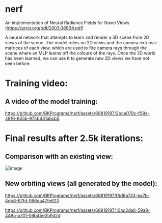 # nerf
An implementation of Neural Radiance Fields for Novel Views (https://arxiv.org/pdf/2003.08934.pdf)

A neural network that attempts to learn and render a 3D scene from 2D views of the scene. The model relies on 2D views and the camera extrinsic matrices of each view,
which are used to fire camera rays through the scene where an MLP learns off the colours of the rays. Once the 3D world has been learned, we can use it to generate
new 2D views we have not seen before.

# Training video:
## A video of the model training:



https://github.com/BKPrograms/nerf/assets/68819197/2bca078c-f09a-48f6-905b-975b441abcb5




# Final results after 2.5k iterations:
## Comparison with an existing view:
![image](https://user-images.githubusercontent.com/68819197/233864309-a9079515-9095-4093-8539-df494518b227.png)

## New orbiting views (all generated by the model):

https://github.com/BKPrograms/nerf/assets/68819197/f6d8a743-ba7b-4db8-87fd-966ea47fe623



https://github.com/BKPrograms/nerf/assets/68819197/10ad2da8-59a8-448a-a701-56b45e2b9d2d

